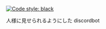 [![Code style: black](https://img.shields.io/badge/code%20style-black-000000.svg)](https://github.com/psf/black)

人様に見せられるようにした discordbot
